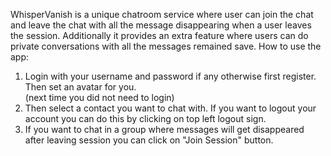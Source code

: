 <!-- Whisper Vanish is a messaging application in which you can do private conversations as you do in other apps additionally it provides an extra feature where you can do group chats and in which a user can join the chat and leave the chat, once he leave the session, all the conversations will be deleted. -->
WhisperVanish is a unique chatroom service where user can join the chat and leave the chat with all the message disappearing when a user leaves the session. Additionally it provides an extra feature where users can do private conversations with all the messages remained save.
How to use the app:
1. Login with your username and password if any otherwise first register. Then set an avatar for you.  
   (next time you did not need to login)
2. Then select a contact you want to chat with. If you want to logout your account you can do this by clicking on top left logout sign. 
3. If you want to chat in a group where messages will get disappeared after leaving session you can click on "Join Session" button.
